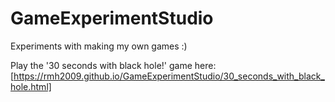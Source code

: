 # GameExperimentStudio
Experiments with making my own games :)

Play the '30 seconds with black hole!' game here:
[https://rmh2009.github.io/GameExperimentStudio/30_seconds_with_black_hole.html]